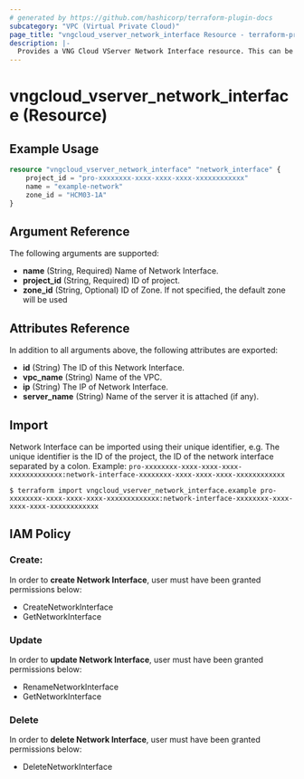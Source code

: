 ```yaml
---
# generated by https://github.com/hashicorp/terraform-plugin-docs
subcategory: "VPC (Virtual Private Cloud)"
page_title: "vngcloud_vserver_network_interface Resource - terraform-provider-vngcloud"
description: |-
  Provides a VNG Cloud VServer Network Interface resource. This can be used to import, create, modify, and delete.
---
```


# vngcloud_vserver_network_interface (Resource)



## Example Usage

```terraform
resource "vngcloud_vserver_network_interface" "network_interface" {
    project_id = "pro-xxxxxxxx-xxxx-xxxx-xxxx-xxxxxxxxxxxx"
    name = "example-network"
    zone_id = "HCM03-1A"
}
```

## Argument Reference

The following arguments are supported:

- **name** (String, Required) Name of Network Interface.
- **project_id** (String, Required) ID of project.
- **zone_id** (String, Optional) ID of Zone. If not specified, the default zone will be used

## Attributes Reference

In addition to all arguments above, the following attributes are exported:
- **id** (String) The ID of this Network Interface.
- **vpc_name** (String) Name of the VPC.
- **ip** (String) The IP of Network Interface.
- **server_name** (String) Name of the server it is attached (if any).

## Import

Network Interface can be imported using their unique identifier, e.g.
The unique identifier is the ID of the project, the ID of the network interface separated by a colon.
Example: `pro-xxxxxxxx-xxxx-xxxx-xxxx-xxxxxxxxxxxxx:network-interface-xxxxxxxx-xxxx-xxxx-xxxx-xxxxxxxxxxxx`
```
$ terraform import vngcloud_vserver_network_interface.example pro-xxxxxxxx-xxxx-xxxx-xxxx-xxxxxxxxxxxxx:network-interface-xxxxxxxx-xxxx-xxxx-xxxx-xxxxxxxxxxxx
```

## IAM Policy
### Create:
In order to **create Network Interface**, user must have been granted permissions below:
- CreateNetworkInterface
- GetNetworkInterface

### Update
In order to **update Network Interface**, user must have been granted permissions below:
- RenameNetworkInterface
- GetNetworkInterface

### Delete
In order to **delete Network Interface**, user must have been granted permissions below:
- DeleteNetworkInterface